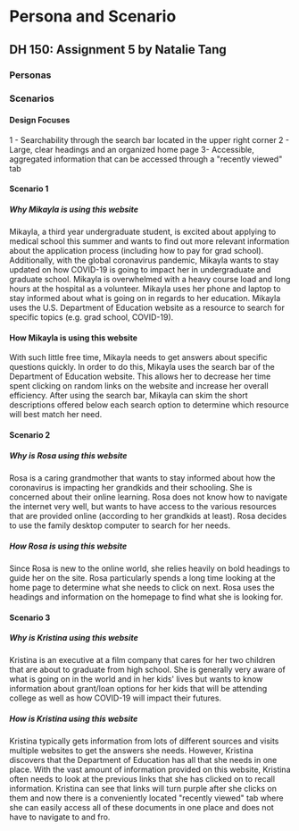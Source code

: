 # Persona and Scenario
## DH 150: Assignment 5 by Natalie Tang

### Personas

### Scenarios
#### Design Focuses
1 - Searchability through the search bar located in the upper right corner
2 - Large, clear headings and an organized home page
3- Accessible, aggregated information that can be accessed through a "recently viewed" tab 

#### Scenario 1 
##### Why Mikayla is using this website
Mikayla, a third year undergraduate student, is excited about applying to medical school this summer and wants to find out more relevant information about the application process (including how to pay for grad school). Additionally, with the global coronavirus pandemic, Mikayla wants to stay updated on how COVID-19 is going to impact her in undergraduate and graduate school. Mikayla is overwhelmed with a heavy course load and long hours at the hospital as a volunteer. Mikayla uses her phone and laptop to stay informed about what is going on in regards to her education. Mikayla uses the U.S. Department of Education website as a resource to search for specific topics (e.g. grad school, COVID-19).

#### How Mikayla is using this website
With such little free time, Mikayla needs to get answers about specific questions quickly. In order to do this, Mikayla uses the search bar of the Department of Education website. This allows her to decrease her time spent clicking on random links on the website and increase her overall efficiency. After using the search bar, Mikayla can skim the short descriptions offered below each search option to determine which resource will best match her need. 

#### Scenario 2
##### Why is Rosa using this website
Rosa is a caring grandmother that wants to stay informed about how the coronavirus is impacting her grandkids and their schooling. She is concerned about their online learning. Rosa does not know how to navigate the internet very well, but wants to have access to the various resources that are provided online (according to her grandkids at least). Rosa decides to use the family desktop computer to search for her needs. 

##### How Rosa is using this website
Since Rosa is new to the online world, she relies heavily on bold headings to guide her on the site. Rosa particularly spends a long time looking at the home page to determine what she needs to click on next. Rosa uses the headings and information on the homepage to find what she is looking for.

#### Scenario 3
##### Why is Kristina using this website
Kristina is an executive at a film company that cares for her two children that are about to graduate from high school. She is generally very aware of what is going on in the world and in her kids' lives but wants to know information about grant/loan options for her kids that will be attending college as well as how COVID-19 will impact their futures. 

##### How is Kristina using this website
Kristina typically gets information from lots of different sources and visits multiple websites to get the answers she needs. However, Kristina discovers that the Department of Education has all that she needs in one place. With the vast amount of information provided on this website, Kristina often needs to look at the previous links that she has clicked on to recall information. Kristina can see that links will turn purple after she clicks on them and now there is a conveniently located "recently viewed" tab where she can easily access all of these documents in one place and does not have to navigate to and fro.
